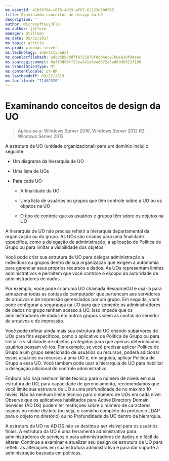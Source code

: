 ```yaml
---
ms.assetid: 41b56704-c6f9-4d29-af97-62123e300565
title: Examinando conceitos de design da UO
description: ''
author: MicrosoftGuyJFlo
ms.author: joflore
manager: mtillman
ms.date: 05/31/2017
ms.topic: article
ms.prod: windows-server
ms.technology: identity-adds
ms.openlocfilehash: 6dc2cbb7ddff8725876f8dd4ec2760e828fd4e4c
ms.sourcegitcommit: 6aff3d88ff22ea141a6ea6572a5ad8dd6321f199
ms.translationtype: MT
ms.contentlocale: pt-BR
ms.lasthandoff: 09/27/2019
ms.locfileid: "71402520"
---
```

# <a name="reviewing-ou-design-concepts"></a>Examinando conceitos de design da UO

>Aplica-se a: Windows Server 2016, Windows Server 2012 R2, Windows Server 2012

A estrutura da UO (unidade organizacional) para um domínio inclui o seguinte:  
  
-   Um diagrama da hierarquia de UO  
  
-   Uma lista de UOs  
  
-   Para cada UO:  
  
    -   A finalidade da UO  
  
    -   Uma lista de usuários ou grupos que têm controle sobre a UO ou os objetos na UO  
  
    -   O tipo de controle que os usuários e grupos têm sobre os objetos na UO  
  
A hierarquia de UO não precisa refletir a hierarquia departamental da organização ou do grupo. As UOs são criadas para uma finalidade específica, como a delegação de administração, a aplicação de Política de Grupo ou para limitar a visibilidade dos objetos.  
  
Você pode criar sua estrutura de UO para delegar administração a indivíduos ou grupos dentro de sua organização que exigem a autonomia para gerenciar seus próprios recursos e dados. As UOs representam limites administrativos e permitem que você controle o escopo da autoridade de administradores de dados.  
  
Por exemplo, você pode criar uma UO chamada ResourceOU e usá-la para armazenar todas as contas de computador que pertencem aos servidores de arquivos e de impressão gerenciados por um grupo. Em seguida, você pode configurar a segurança na UO para que somente os administradores de dados no grupo tenham acesso à UO. Isso impede que os administradores de dados em outros grupos violem as contas do servidor de arquivos e de impressão.  
  
Você pode refinar ainda mais sua estrutura de UO criando subárvores de UOs para fins específicos, como o aplicativo de Política de Grupo ou para limitar a visibilidade de objetos protegidos para que apenas determinados usuários possam vê-los. Por exemplo, se você precisar aplicar Política de Grupo a um grupo selecionado de usuários ou recursos, poderá adicionar esses usuários ou recursos a uma UO e, em seguida, aplicar Política de Grupo a essa UO. Você também pode usar a hierarquia de UO para habilitar a delegação adicional do controle administrativo.  
  
Embora não haja nenhum limite técnico para o número de níveis em sua estrutura de UO, para capacidade de gerenciamento, recomendamos que você limite sua estrutura de UO a uma profundidade de no máximo 10 níveis. Não há nenhum limite técnico para o número de UOs em cada nível. Observe que os aplicativos habilitados para Active Directory Domain Services (AD DS) podem ter restrições sobre o número de caracteres usados no nome distinto (ou seja, o caminho completo do protocolo LDAP para o objeto no diretório) ou no Profundidade da UO dentro da hierarquia.  
  
A estrutura da UO no AD DS não se destina a ser visível para os usuários finais. A estrutura da UO é uma ferramenta administrativa para administradores de serviços e para administradores de dados e é fácil de alterar. Continue a examinar e atualizar seu design de estrutura de UO para refletir as alterações em sua estrutura administrativa e para dar suporte à administração baseada em políticas.  
  


